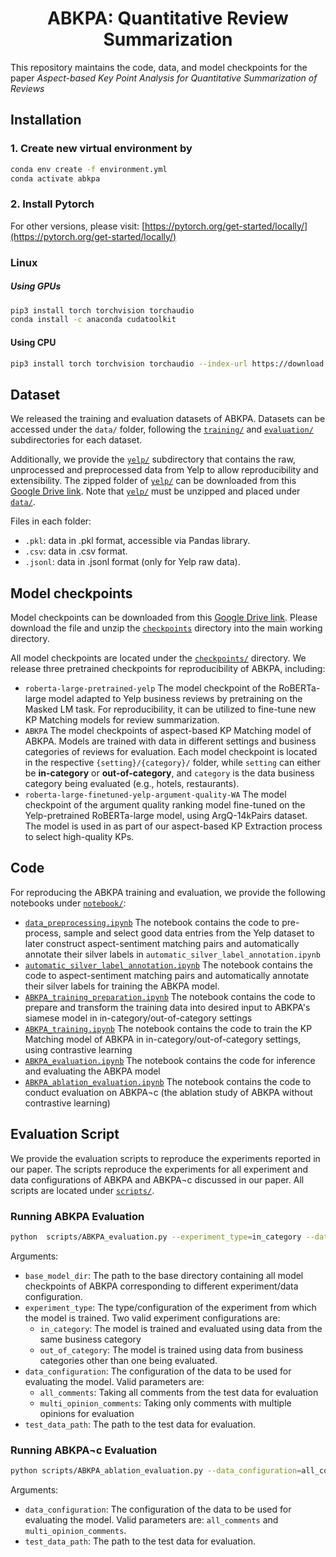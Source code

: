 <div align="center">

# ABKPA: Quantitative Review Summarization

</div>

This repository maintains the code, data, and model checkpoints for the paper *Aspect-based Key Point Analysis for Quantitative Summarization of Reviews*

## Installation
### 1. Create new virtual environment by
```bash
conda env create -f environment.yml
conda activate abkpa
```
### 2. Install Pytorch
For other versions, please visit: [https://pytorch.org/get-started/locally/](https://pytorch.org/get-started/locally/)
### Linux
##### Using GPUs
```bash
pip3 install torch torchvision torchaudio
conda install -c anaconda cudatoolkit
```
#### Using CPU
```bash
pip3 install torch torchvision torchaudio --index-url https://download.pytorch.org/whl/cpu
```

## Dataset
We released the training and evaluation datasets of ABKPA. Datasets can be accessed under the ```data/``` folder, 
following the [```training/```](/data/training) and [```evaluation/```](/data/evaluation) subdirectories for each dataset.

Additionally, we provide the  [```yelp/```](/data/yelp) subdirectory that contains the raw, unprocessed and preprocessed data from Yelp
to allow reproducibility and extensibility. The zipped folder of [```yelp/```]() can be downloaded
from this [Google Drive link](https://drive.google.com/drive/folders/1NrO0GgMoV13PwixVd9qk90HZtlu23wqg?usp=sharing). Note that [```yelp/```]() must be unzipped and placed under [```data/```]().

Files in each folder:
* ```.pkl```: data in .pkl format, accessible via Pandas library.
* ```.csv```: data in .csv format.
* ```.jsonl```: data in .jsonl format (only for Yelp raw data).

## Model checkpoints
Model checkpoints can be downloaded from this [Google Drive link](https://drive.google.com/drive/folders/1NrO0GgMoV13PwixVd9qk90HZtlu23wqg?usp=sharing).
Please download the file and unzip the [```checkpoints```]() directory into the main working directory.

All model checkpoints are located under the [```checkpoints/```](/model) directory. We release three pretrained checkpoints for reproducibility of ABKPA, including:
- `roberta-large-pretrained-yelp` The model checkpoint of the RoBERTa-large model adapted to Yelp business reviews
by pretraining on the Masked LM task. For reproducibility, it can be utilized to fine-tune new KP Matching models for review summarization.
- `ABKPA` The model checkpoints of aspect-based KP Matching model of ABKPA. Models are trained with data in different settings 
and business categories of reviews for evaluation.
Each model checkpoint is located in the respective ```{setting}/{category}/``` folder, while ```setting``` can either be **in-category** or **out-of-category**, and ```category``` is the data business category being evaluated (e.g., hotels, restaurants).
- `roberta-large-finetuned-yelp-argument-quality-WA` The model checkpoint of the argument quality ranking model fine-tuned on the Yelp-pretrained RoBERTa-large model, 
using ArgQ-14kPairs dataset. The model is used in as part of our aspect-based KP Extraction process to select high-quality KPs.

## Code
For reproducing the ABKPA training and evaluation, we provide the following notebooks under [```notebook/```](/notebook):
-  [```data_preprocessing.ipynb```](/notebook/data_preprocessing.ipynb) The notebook contains the code to pre-process, sample and select good data entries from 
the Yelp dataset to later construct aspect-sentiment matching pairs and automatically annotate their silver labels in ```automatic_silver_label_annotation.ipynb```
-  [```automatic_silver_label_annotation.ipynb```](/notebook/automatic_silver_label_annotation.ipynb) The notebook contains the code to aspect-sentiment matching pairs and automatically annotate their silver labels for training the ABKPA model.
-  [```ABKPA_training_preparation.ipynb```](/notebook/ABKPA_training_preparation.ipynb) The notebook contains the code to prepare and transform the training data into desired input to ABKPA's siamese model in in-category/out-of-category settings
-  [```ABKPA_training.ipynb```](/notebook/ABKPA_training.ipynb) The notebook contains the code to train the KP Matching model of ABKPA in in-category/out-of-category settings, using contrastive learning
-  [```ABKPA_evaluation.ipynb```](/notebook/ABKPA_evaluation.ipynb) The notebook contains the code for inference and evaluating the ABKPA model
-  [```ABKPA_ablation_evaluation.ipynb```](/notebook/ABKPA_ablation_evaluation.ipynb) The notebook contains the code to conduct evaluation on ABKPA¬c (the ablation study of ABKPA without contrastive learning)

## Evaluation Script
We provide the evaluation scripts to reproduce the experiments reported in our paper. 
The scripts reproduce the experiments for all experiment and data configurations of ABKPA and ABKPA¬c discussed in our paper.
All scripts are located under [```scripts/```](/scripts).

### Running ABKPA Evaluation
```bash
python  scripts/ABKPA_evaluation.py --experiment_type=in_category --data_configuration=all_comments
```
Arguments:
-  ```base_model_dir```: The path to the base directory containing all model checkpoints of ABKPA corresponding to different experiment/data configuration.
-  ```experiment_type```: The type/configuration of the experiment from which the model is trained. Two valid experiment configurations are:
   - ```in_category```: The model is trained and evaluated using data from the same business category
   - ```out_of_category```: The model is trained using data from business categories other than one being evaluated. 
-  ```data_configuration```: The configuration of the data to be used for evaluating the model. Valid parameters are:
   - ```all_comments```: Taking all comments from the test data for evaluation
   - ```multi_opinion_comments```: Taking only comments with multiple opinions for evaluation
-  ```test_data_path```: The path to the test data for evaluation.

### Running ABKPA¬c Evaluation
```bash
python scripts/ABKPA_ablation_evaluation.py --data_configuration=all_comments
```
Arguments:
-  ```data_configuration```: The configuration of the data to be used for evaluating the model. Valid parameters are: ```all_comments``` and ```multi_opinion_comments```.
-  ```test_data_path```: The path to the test data for evaluation.